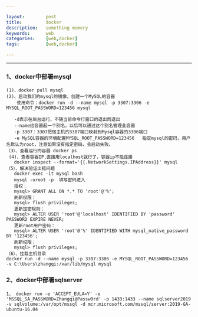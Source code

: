 ```yaml
---

layout:        post
title:         docker
description:   something memory
keywords:      web
categories:    [web,docker]
tags:          [web,docker]

---
```


----------------------------

### 1、docker中部署mysql

    (1)、docker pull mysql
    (2)、启动我们的mysql的镜像，创建一个MySQL的容器
        使用命令：docker run -d --name mysql -p 3307:3306 -e MYSQL_ROOT_PASSWORD=123456 mysql

       -d表示在后台运行，不随当前命令行窗口的退出而退出
       --name给容器起一个别名，以后可以通过这个别名管理此容器
       -p 3307：3307把宿主机的3307端口映射到Mysql容器的3306端口
       -e MySQL容器的环境配置MYSQL_ROOT_PASSWORD=123456   指定mysql的密码，用户名默认为root，注意如果没有指定密码，会启动失败。
    （3）、查看运行的容器 docker ps
     (4)、查看容器IP,直接用localhost就行了，容器ip不能连接
       docker inspect --format='{{.NetworkSettings.IPAddress}}' mysql
    （5）、解决验证出错问题
       docker exec -it mysql bash
       mysql -uroot -p  填写密码进入
       授权：
       mysql> GRANT ALL ON *.* TO 'root'@'%';
       刷新权限：
       mysql> flush privileges;
       更新加密规则：
       mysql> ALTER USER 'root'@'localhost' IDENTIFIED BY 'password' PASSWORD EXPIRE NEVER;
       更新root用户密码：
       mysql> ALTER USER 'root'@'%' IDENTIFIED WITH mysql_native_password BY '123456';
       刷新权限：
       mysql> flush privileges;
    （6）、挂载主机目录
    docker run -d --name mysql -p 3307:3306 -e MYSQL_ROOT_PASSWORD=123456 -v C:\Users\zhangqi:/var/lib/mysql mysql

### 2、docker中部署sqlserver

    1、 docker run -e 'ACCEPT_EULA=Y' -e 'MSSQL_SA_PASSWORD=Zhangqi@Passw0rd' -p 1433:1433 --name sqlserver2019 -v sqlvolume:/var/opt/mssql -d mcr.microsoft.com/mssql/server:2019-GA-ubuntu-16.04
